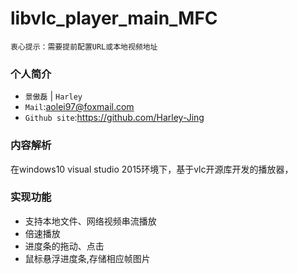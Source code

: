 # libvlc_player_main_MFC
`衷心提示：需要提前配置URL或本地视频地址`
### 个人简介
* `景傲磊` | `Harley` 
* `Mail`:aolei97@foxmail.com
* `Github site`:https://github.com/Harley-Jing
### 内容解析
在windows10 visual studio 2015环境下，基于vlc开源库开发的播放器，
### 实现功能
 * 支持本地文件、网络视频串流播放
 * 倍速播放
 * 进度条的拖动、点击
 * 鼠标悬浮进度条,存储相应帧图片
 
